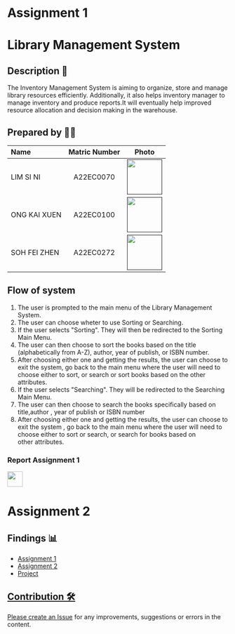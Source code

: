 # Assignment 1

# Library Management System


## Description 📝
The Inventory Management System is aiming to organize, store and manage library resources efficiently. Additionally, it also helps inventory manager to manage inventory and produce reports.It will eventually help improved resource allocation and decision making in the warehouse.


## Prepared by 🧑‍💻

| Name             | Matric Number | Photo                                                         |
| :---------------- | :-------------: | :------------------------------------------------------------: |
| LIM SI NI   | A22EC0070        | <a href="" title="Icon by Trazobanana"><img src="https://avatars.githubusercontent.com/u/129204039?v=4" width=80px, height=80px>     |
| ONG KAI XUEN     | A22EC0100       | <a href="" title="Icon by Trazobanana"><img src="https://avatars.githubusercontent.com/u/118705607?v=4" width=80px, height=80px>         |
| SOH FEI ZHEN      | A22EC0272        | <a href="" title="Icon by Trazobanana"><img src="https://avatars.githubusercontent.com/u/128228505?v=4" width=80px, height=80px>         |


## Flow of system
1. The user is prompted to the main menu of the Library Management System.
2. The user can choose wheter to use Sorting or Searching.
3. If the user selects "Sorting". They will then be redirected to the Sorting Main Menu.
4. The user can then choose to sort the books based on the title (alphabetically from A-Z), author, year of publish, or ISBN number.
5. After choosing either one and getting the results, the user can choose to exit the system, go back to the main menu where the user will need to choose either to sort, or search or sort books based on the other attributes.
6. If the user selects "Searching". They will be redirected to the Searching Main Menu.
7. The user can then choose to search the books specifically based on title,author , year of publish or ISBN number
8. After choosing either one and getting the results, the user can choose to exit the system , go back to the main menu where the user will need to choose either to sort or search, or search for books based on other attributes.

<h3>Report Assignment 1</h3>
<a href="https://docs.google.com/document/d/1Rz8C7s4J1BkG8G3zkNZ9MflDgN8kyi9tRhXDFUiZnDs/edit?usp=sharing"><img src="./images/file.png" width="35px" height="35px" ></a>



# Assignment 2


## Findings 📊

- <a href="Assignment1" >Assignment 1 
- Assignment 2
- Project

## Contribution 🛠️
Please create an [Issue](https://github.com/jjn7702/SECJ2013-DSA/Submission/Sample/issues) for any improvements, suggestions or errors in the content.

